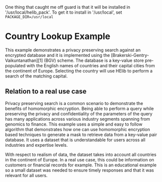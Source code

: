 One thing that caught me off guard is that it will be installed in '/usr/local/helib_pack'.
To get it to install in '/usr/local', set `PACKAGE_DIR=/usr/local`

# Country Lookup Example
This example demonstrates a privacy preserving search against an encrypted 
database and it is implemented using the [Brakerski-Gentry-Vaikuntanathan][1] 
(BGV) scheme. The database is a key-value store pre-populated with the 
English names of countries and their capital cities from the continent of 
Europe. Selecting the country will use HElib to perform a search of the 
matching capital.

## Relation to a real use case
Privacy preserving search is a common scenario to demonstrate the benefits of
homomorphic encryption. Being able to perform a query while preserving the
privacy and confidentiality of the parameters of the query has many
applications across various industry segments spanning from genomics to
finance. This example uses a simple and easy to follow algorithm that
demonstrates how one can use homomorphic encryption based techniques to
generate a mask to retrieve data from a key-value pair database. It uses a
dataset that is understandable for users across all industries and expertise
levels. 

With respect to realism of data, the dataset takes into account all countries
in the continent of Europe. In a real use case, this could be information on
customers or financial records for example. This is an educational example so a
small dataset was needed to ensure timely responses and that it was relevant
for all users.


